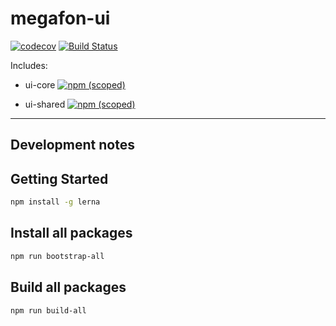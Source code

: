 # megafon-ui

 [![codecov](https://codecov.io/gh/MegafonWebLab/megafon-ui/branch/master/graph/badge.svg)](https://codecov.io/gh/MegafonWebLab/megafon-ui)
 [![Build Status](https://travis-ci.org/MegafonWebLab/megafon-ui.svg?branch=master)](https://travis-ci.org/MegafonWebLab/megafon-ui)

Includes:
 - ui-core 
 [![npm (scoped)](https://img.shields.io/npm/v/@megafon/ui-core.svg)](https://www.npmjs.com/package/@megafon/ui-core)

 - ui-shared 
[![npm (scoped)](https://img.shields.io/npm/v/@megafon/ui-shared.svg)](https://www.npmjs.com/package/@megafon/ui-shared)

---

## Development notes

## Getting Started

```bash
npm install -g lerna
```

## Install all packages

```bash
npm run bootstrap-all
```

## Build all packages

```bash
npm run build-all
```
